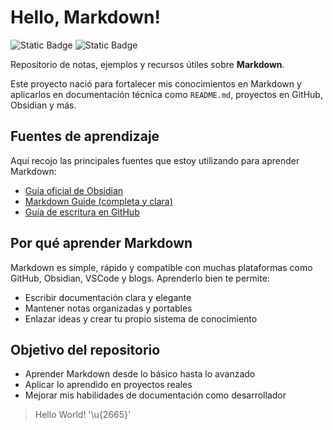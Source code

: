 # Hello, Markdown!

![Static Badge](https://img.shields.io/badge/markup-markdown-000000?style=for-the-badge&logo=markdown&logoColor=white&labelColor=101010)
![Static Badge](https://img.shields.io/badge/notes-obsidian-7C3AED?style=for-the-badge&logo=obsidian&logoColor=white&labelColor=101010)


Repositorio de notas, ejemplos y recursos útiles sobre **Markdown**.

Este proyecto nació para fortalecer mis conocimientos en Markdown y aplicarlos en documentación técnica como `README.md`, proyectos en GitHub, Obsidian y más.

## Fuentes de aprendizaje

Aquí recojo las principales fuentes que estoy utilizando para aprender Markdown:

- [Guía oficial de Obsidian](https://help.obsidian.md/)
- [Markdown Guide (completa y clara)](https://www.markdownguide.org/)
- [Guía de escritura en GitHub](https://docs.github.com/es/get-started/writing-on-github)

## Por qué aprender Markdown

Markdown es simple, rápido y compatible con muchas plataformas como GitHub, Obsidian, VSCode y blogs. Aprenderlo bien te permite:

- Escribir documentación clara y elegante
- Mantener notas organizadas y portables
- Enlazar ideas y crear tu propio sistema de conocimiento

## Objetivo del repositorio

- Aprender Markdown desde lo básico hasta lo avanzado
- Aplicar lo aprendido en proyectos reales
- Mejorar mis habilidades de documentación como desarrollador

> Hello World! '\u{2665}'
